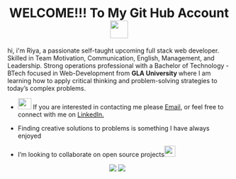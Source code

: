 <h1 align="center">WELCOME!!! To My Git Hub Account<img src="tenor.gif" width="40px"></h1>
<p>
hi, i'm Riya, a passionate self-taught upcoming full stack web developer. Skilled in Team Motivation, Communication, English, Management, and Leadership. Strong operations professional with a Bachelor of Technology - BTech focused in Web-Development from <b >GLA University </b>where I am learning how to apply critical thinking and problem-solving strategies to today’s complex problems.
</p>
<ul>
<li><img src="https://img.icons8.com/plasticine/50/000000/bag-front-view.png" width='30px' height='25px'> If you are interested in contacting me please <a href = "mailto: riyabansal3365@gmail.com">Email</a>, or feel free to connect with me on <a href="https://www.linkedin.com/in/riya-bansal-0b4755238/">LinkedIn.
</a>
</li>
<li>

 Finding creative solutions to problems is something I have always enjoyed
</li>
<li>
 I’m looking to collaborate on open source projects<img src="icons8-document.gif" heigh="10px" width="25px">
</li>
</ul>
<div align="center">
<a href="https://www.linkedin.com/in/riya-bansal-0b4755238/" target="_blank"><img src="https://img.shields.io/badge/-Riya Bansal-blue?style=curved-square&logo=Linkedin&logoColor=white&link=https://www.linkedin.com/in/gupta-kushagra2620/"></a>
<a href="mailto:riyabansal3365@gmail.com"><img src="https://img.shields.io/badge/-riyabansal3365@gmail.com-c14438?style=curved-square&logo=Gmail&logoColor=white&link=mailto:riyabansal3365@gmail.com"></a>
 </div>

